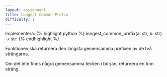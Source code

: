 ```yaml
---
layout: assignment
title: Longest Common Prefix
difficulty: 1
---
```

Implementera:
{% highlight python %}
longest_common_prefix(a: str, b: str) -> str:
{% endhighlight %}

Funktionen ska returnera den längsta gemensamma prefixen av de två strängarna.

Om det inte finns några gemensamma tecken i början, returnera en tom sträng.

<script>

function randint(a, b) {
    return Math.floor(Math.random() * (b - a + 1)) + a
}

const words = [
  "ability",
  "able",
  "about",
  "above",
  "abroad",
  "absence",
  "absolute",
  "absolutely",
  "abstract",
  "academic",
  "accept",
  "acceptable",
  "accepting",
  "access",
  "accident",
  "accompany",
  "accomplish",
  "according",
  "account",
  "accurate",
  "accurately",
  "accuse",
  "achieve",
  "achievement",
  "acid",
  "acknowledge",
  "acquire",
  "across",
  "act",
  "action",
  "active",
  "actively",
  "activity",
  "actor",
  "actress",
  "actual",
  "actually",
  "adapt",
  "addition",
  "additional",
  "address",
  "adequate",
  "adequately",
  "adjust",
  "administration",
  "admire",
  "adopt",
  "adult",
  "advance",
  "advantage",
  "cycle",
  "cyclist",
  "cycles",
  "cyclic",
  "cyclical",
  "cyclically",
  "cycling",
  "cycleway",
  "cyclone",
  "cyclonic",
  "cyst",
  "cystic",
  "cysts",
  "cytoplasm",
  "cytology",
  "cytosol",
  "cyber",
  "cyberspace",
  "cybersecurity",
  "cyberbullying",
  "cybercrime",
  "cyberpunk",
  "cybernetic",
  "cybernetics",
  "cybercafe",
  "cyberattack",
  "cypress",
  "cynic",
  "cynical",
  "cynicism",
  "cynically",
  "cyborg",
  "cyborgs",
  "cymbal",
  "cymbals",
  "cyclones",
  "cyclists",
  "cycloid",
  "cylinder",
  "cylinders",
  "cylindrical",
  "cyberwar",
  "cyberwarfare",
  "cyan",
  "cyanide",
  "cyanides",
  "cyberstalking",
  "cyberthreat",
  "cytoplasmic",
  "cytoskeleton"
]

const solution = `

def longest_common_prefix(a, b):
    lcp = ''
    for x, y in zip(a, b):
        if x != y:
            break
        lcp += x
    return lcp

`
new Assignment(
    "longest_common_prefix",
    () => {
        return [
            words[randint(0, words.length-1)],
            words[randint(0, words.length-1)]
        ]
    },
    solution
)

</script>

